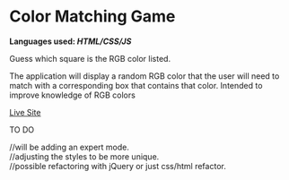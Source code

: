 # Color Matching Game

<strong>Languages used: <em>HTML/CSS/JS</em></strong> 

Guess which square is the RGB color listed. 

The application will display a random RGB color that the user will need to match with a corresponding box that contains that color. Intended to improve knowledge of RGB colors 

<a href="https://brishirley.github.io/ColorMatchingGame/">Live Site</a>


TO DO

//will be adding an expert mode. <br>
//adjusting the styles to be more unique.<br>
//possible refactoring with jQuery or just css/html refactor.
